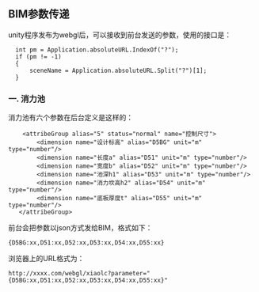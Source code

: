 ## BIM参数传递
unity程序发布为webgl后，可以接收到前台发送的参数，使用的接口是：
```
  int pm = Application.absoluteURL.IndexOf("?");
  if (pm != -1)
  {
      sceneName = Application.absoluteURL.Split("?")[1];
  }
```
### 一. 消力池
消力池有六个参数在后台定义是这样的：
```
    <attribeGroup alias="5" status="normal" name="控制尺寸">
        <dimension name="设计标高" alias="D5BG" unit="m" type="number"/>
        <dimension name="长度a" alias="D51" unit="m" type="number"/>
        <dimension name="宽度b" alias="D52" unit="m" type="number"/>
        <dimension name="池深h1" alias="D53" unit="m" type="number"/>
        <dimension name="消力坎高h2" alias="D54" unit="m" type="number"/>
        <dimension name="底板厚度t" alias="D55" unit="m" type="number"/>
   </attribeGroup>
```
前台会把参数以json方式发给BIM，格式如下：

```
{D5BG:xx,D51:xx,D52:xx,D53:xx,D54:xx,D55:xx}
```
浏览器上的URL格式为：

```
http://xxxx.com/webgl/xiaolc?parameter="{D5BG:xx,D51:xx,D52:xx,D53:xx,D54:xx,D55:xx}"
```

